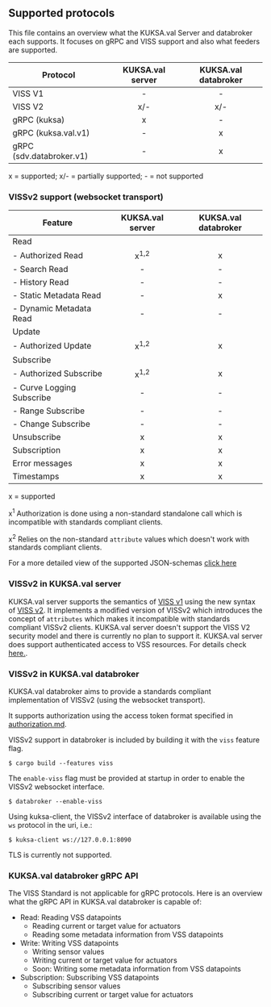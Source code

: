 ## Supported protocols

This file contains an overview what the KUKSA.val Server and databroker each supports. It focuses on gRPC and VISS support and also what feeders are supported.


| Protocol                  | KUKSA.val server | KUKSA.val databroker |
|---------------------------|:----------------:|:--------------------:|
| VISS V1                   |         -        |           -          |
| VISS V2                   |        x/-       |          x/-         |
| gRPC (kuksa)              |         x        |           -          |
| gRPC (kuksa.val.v1)       |         -        |           x          |
| gRPC (sdv.databroker.v1)  |         -        |           x          |

x = supported; x/- = partially supported; - = not supported


### VISSv2 support (websocket transport)

| Feature                       | KUKSA.val server  | KUKSA.val databroker |
|-------------------------------|:-----------------:|:--------------------:|
| Read                          |                   |                      |
|   - Authorized Read           | x<sup>1,2</sup>   |           x          |
|   - Search Read               | -                 |           -          |
|   - History Read              | -                 |           -          |
|   - Static Metadata Read      | -                 |           x          |
|   - Dynamic Metadata Read     | -                 |           -          |
| Update                        |                   |                      |
|   - Authorized Update         | x<sup>1,2</sup>   |           x          |
| Subscribe                     |                   |                      |
|   - Authorized Subscribe      | x<sup>1,2</sup>   |           x          |
|   - Curve Logging Subscribe   | -                 |           -          |
|   - Range Subscribe           | -                 |           -          |
|   - Change Subscribe          | -                 |           -          |
| Unsubscribe                   | x                 |           x          |
| Subscription                  | x                 |           x          |
| Error messages                | x                 |           x          |
| Timestamps                    | x                 |           x          |

x = supported

x<sup>1</sup> Authorization is done using a non-standard standalone call which is incompatible with standards compliant clients.

x<sup>2</sup> Relies on the non-standard `attribute` values which doesn't work with standards compliant clients.

For a more detailed view of the supported JSON-schemas [click here](https://github.com/eclipse/kuksa.val/blob/master/kuksa-val-server/include/VSSRequestJsonSchema.hpp)

### VISSv2 in KUKSA.val server
KUKSA.val server supports the semantics of [VISS v1](https://www.w3.org/TR/vehicle-information-service/) using the new syntax of [VISS v2](https://www.w3.org/TR/viss2-core/). It implements a modified version of VISSv2 which introduces the concept of `attributes` which makes it incompatible with standards compliant VISSv2 clients.
KUKSA.val server doesn't support the VISS V2 security model and there is currently no plan to support it. KUKSA.val server does support authenticated access to VSS resources. For details check [here.](../KUKSA.val_server/jwt.md).

### VISSv2 in KUKSA.val databroker
KUKSA.val databroker aims to provide a standards compliant implementation of VISSv2 (using the websocket transport).

It supports authorization using the access token format specified in [authorization.md](../KUKSA.val_data_broker/authorization.md).

VISSv2 support in databroker is included by building it with the `viss` feature flag.
```shell
$ cargo build --features viss
```

The `enable-viss` flag must be provided at startup in order to enable the VISSv2 websocket interface.

```shell
$ databroker --enable-viss
```

Using kuksa-client, the VISSv2 interface of databroker is available using the `ws` protocol in the uri, i.e.:

```shell
$ kuksa-client ws://127.0.0.1:8090
```

TLS is currently not supported.

### KUKSA.val databroker gRPC API
The VISS Standard is not applicable for gRPC protocols. Here is an overview what the gRPC API in KUKSA.val databroker is capable of:

  * Read: Reading VSS datapoints
    * Reading current or target value for actuators
    * Reading some metadata information from VSS datapoints
  * Write: Writing VSS datapoints
    * Writing sensor values
    * Writing current or target value for actuators
    * Soon: Writing some metadata information from VSS datapoints
  * Subscription: Subscribing VSS datapoints
    * Subscribing sensor values
    * Subscribing current or target value for actuators
